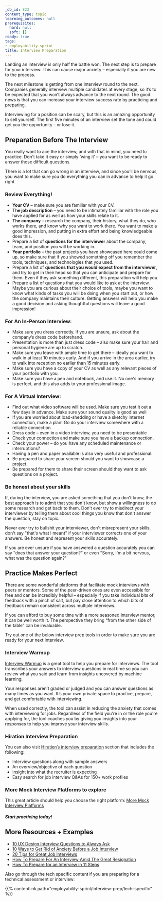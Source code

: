 ```yaml
---
_db_id: 823
content_type: topic
learning_outcomes: null
prerequisites:
  hard: null
  soft: []
ready: true
tags:
- employability-sprint
title: Interview Preparation
---
```


Landing an interview is only half the battle won. The next step is to prepare for your interview. This can cause major anxiety – especially if you are new to the process. 

The next milestone is getting from one interview round to the next. Companies generally interview multiple candidates at every stage, so it’s to be expected that you won’t always advance to the next round. The good news is that you can increase your interview success rate by practicing and preparing. 

Interviewing for a position can be scary, but this is an amazing opportunity to sell yourself. The first five minutes of an interview set the tone and could get you the opportunity – or lose it.

## Preparation Before The Interview
You really want to ace the interview, and with that in mind, you need to practice. Don't take it easy or simply ‘wing it’ – you want to be ready to answer those difficult questions.

There is a lot that can go wrong in an interview, and since you’ll be nervous, you want to make sure you do everything you can in advance to help it go right.

### Review Everything!
- **Your CV** – make sure you are familiar with your CV.
- **The job description** – you need to be intimately familiar with the role you have applied for as well as how your skills relate to it.
- **The company** – research the company, their history, what they do, who works there, and know why you want to work there. You want to make a good impression, and putting in extra effort and being knowledgeable does this.
- Prepare a list of **questions for the interviewer** about the company, team, and position you will be working in.
- **Your portfolio** – the past projects you have showcased here could come up, so make sure that if you showed something off you remember the tools, techniques, and technologies that you used.
- Prepare a list of **questions that you would expect from the interviewer**, and try to get in their head so that you can anticipate and prepare for them. Even if they ask something different, this preparation will help you.
- Prepare a list of questions that you would like to ask at the interview. Maybe you are curious about their choice of tools, maybe you want to know what kinds of tasks you will be doing when you start out, or how the company maintains their culture. Getting answers will help you make a good decision and asking thoughtful questions will leave a good impression!

### For An In-Person Interview:
- Make sure you dress correctly. If you are unsure, ask about the company’s dress code beforehand.
- Presentation is more than just dress code – also make sure your hair and personal hygiene are up to scratch.
- Make sure you leave with ample time to get there – ideally you want to walk in at least 10 minutes early. And if you arrive in the area earlier, try to walk into reception no earlier than 15 minutes early.
- Make sure you have a copy of your CV as well as any relevant pieces of your portfolio with you.
- Make sure you have a pen and notebook, and use it. No one's memory is perfect, and this also adds to your professional image.


### For A Virtual Interview:
- Find out what video software will be used. Make sure you test it out a few days in advance. Make sure your sound quality is good as well
- If you are worried about load-shedding or have a sketchy internet connection, make a plan! Go do your interview somewhere with a reliable connection
- Dress code – even in a video interview, you need to be presentable
- Check your connection and make sure you have a backup connection.
- Check your power – do you have any scheduled maintenance or interruptions?
- Having a pen and paper available is also very useful and professional.
- Be prepared to share your screen should you want to showcase a project.
- Be prepared for them to share their screen should they want to ask questions on a project. 

### Be honest about your skills
If, during the interview, you are asked something that you don't know, the best approach is to admit that you don't know, but show a willingness to do some research and get back to them. Don't ever try to misdirect your interviewer by telling them about cool things you know that don't answer the question, stay on topic.

Never ever try to bullshit your interviewer, don't misrepresent your skills, don't say "that's what I meant" if your interviewer corrects one of your answers. Be honest and represent your skills accurately. 

If you are ever unsure if you have answered a question accurately you can say "does that answer your question?" or even "Sorry, I'm a bit nervous, what was the question again?"

## Practice Makes Perfect
There are some wonderful platforms that facilitate mock interviews with peers or mentors. Some of the peer-driven ones are even accessible for free and can be incredibly helpful – especially if you take individual bits of feedback with a pinch of salt, but pay close attention to which bits of feedback remain consistent across multiple interviews. 

If you can afford to buy some time with a more seasoned interview mentor, it can be well worth it. The perspective they bring “from the other side of the table” can be invaluable. 

Try out one of the below interview prep tools in order to make sure you are ready for your next interview. 

### Interview Warmup
[Interview Warmup](https://grow.google/certificates/interview-warmup/?utm_source=gDigital&utm_medium=email&utm_campaign=interviewwarmup&utm_content=announcement-email) is a great tool to help you prepare for interviews. The tool transcribes your answers to interview questions in real time so you can review what you said and learn from insights uncovered by machine learning.

Your responses aren’t graded or judged and you can answer questions as many times as you want. It’s your own private space to practice, prepare, and get comfortable with interviewing.

When used correctly, the tool can assist in reducing the anxiety that comes with interviewing for jobs. Regardless of the field you're in or the role you're applying for, the tool coaches you by giving you insights into your responses to help you improve your interview skills.

### Hiration Interview Preparation
You can also visit [Hiration’s interview preparation](https://www.hiration.com/interview-preparation/) section that includes the following:

- Interview questions along with sample answers
- An overview/objective of each question
- Insight into what the recruiter is expecting
- Easy search for job interview Q&As for 150+ work profiles

### More Mock Interview Platforms to explore
This great article should help you choose the right platform: 
[More Mock Interview Platforms](https://medium.com/better-code-and-life/5-super-helpful-programming-mock-interviews-platforms-6f01c829f3f4)

#### *Start practicing today!*

## More Resources + Examples
- [10 UX Design Interview Questions to Always Ask](https://xd.adobe.com/ideas/career-tips/ux-design-interview-questions-ask-interviewer-2/)
- [10 Ways to Get Rid of Anxiety Before a Job Interview](https://www.makeuseof.com/ways-get-rid-of-anxiety-job-interview/)
- [20 Tips for Great Job Interviews](https://www.experis.com/en/insights/articles/2021/05/25/20-tips-for-great-job-interviews)
- [How To Prepare For An Interview Amid The Great Resignation](https://www.forbes.com/sites/emmylucas/2022/05/03/how-to-prepare-for-an-interview-amid-the-great-resignation/?sh=5dbbfdcb2c10)
- [How To Prepare for an Interview in 11 Steps](https://www.indeed.com/career-advice/interviewing/how-to-prepare-for-an-interview)

Also go through the tech specific content if you are preparing for a technical assessment or interview:

{{% contentlink path="employability-sprint/interview-prep/tech-specific" %}}